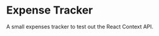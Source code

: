 # Expense Tracker

[](https://github.com/enistola/expense-tracker-contextapi/blob/main/preview.png)

A small expenses tracker to test out the React Context API.
